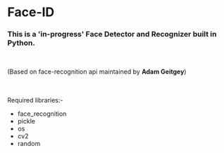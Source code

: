 <h1>Face-ID</h1>
<h3>This is a <b>'in-progress'</b> Face Detector and Recognizer built in Python.</h3>
<br>

(Based on face-recognition api maintained by <b>Adam Geitgey</b>)<br><br><br>


Required libraries:-
<ul>
  <li>face_recognition</li>
  <li>pickle</li>
  <li>os</li>
  <li>cv2</li>
  <li>random</li>
</ul>


